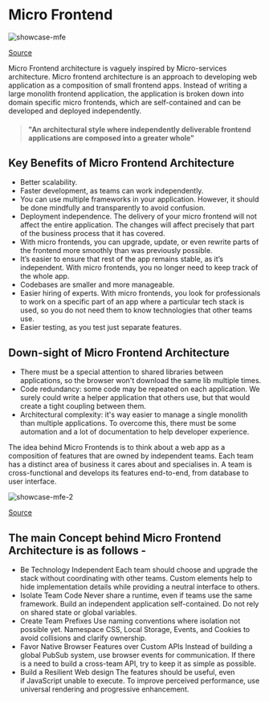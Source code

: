 # Micro Frontend

![showcase-mfe][3]

[Source](1)

Micro Frontend architecture is vaguely inspired by Micro-services architecture. Micro frontend architecture is an approach to developing web application as a composition of small frontend apps. Instead of writing a large monolith frontend application, the application is broken down into domain specific micro frontends, which are self-contained and can be developed and deployed independently.

> #### "An architectural style where independently deliverable frontend applications are composed into a greater whole"

## Key Benefits of Micro Frontend Architecture

-   Better scalability.
-   Faster development, as teams can work independently.
-   You can use multiple frameworks in your application. However, it should be done mindfully and transparently to avoid confusion.
-   Deployment independence. The delivery of your micro frontend will not affect the entire application. The changes will affect precisely that part of the business process that it has covered.
-   With micro frontends, you can upgrade, update, or even rewrite parts of the frontend more smoothly than was previously possible.
-   It’s easier to ensure that rest of the app remains stable, as it’s independent. With micro frontends, you no longer need to keep track of the whole app.
-   Codebases are smaller and more manageable.
-   Easier hiring of experts. With micro frontends, you look for professionals to work on a specific part of an app where a particular tech stack is used, so you do not need them to know technologies that other teams use.
-   Easier testing, as you test just separate features.

## Down-sight of Micro Frontend Architecture

-   There must be a special attention to shared libraries between applications, so the browser won't download the same lib multiple times.
-   Code redundancy: some code may be repeated on each application. We surely could write a helper application that others use, but that would create a tight coupling between them.
-   Architectural complexity: it's way easier to manage a single monolith than multiple applications. To overcome this, there must be some automation and a lot of documentation to help developer experience.

The idea behind Micro Frontends is to think about a web app as a composition of features that are owned by independent teams. Each team has a distinct area of business it cares about and specialises in. A team is cross-functional and develops its features end-to-end, from database to user interface.

![showcase-mfe-2][4]

[Source](2)

## The main Concept behind Micro Frontend Architecture is as follows -

-   Be Technology Independent
    Each team should choose and upgrade the stack without coordinating with other teams. Custom elements help to hide implementation details while providing a neutral interface to others.
-   Isolate Team Code
    Never share a runtime, even if teams use the same framework. Build an independent application self-contained. Do not rely on shared state or global variables.
-   Create Team Prefixes
    Use naming conventions where isolation not possible yet. Namespace CSS, Local Storage, Events, and Cookies to avoid collisions and clarify ownership.
-   Favor Native Browser Features over Custom APIs
    Instead of building a global PubSub system, use browser events for communication. If there is a need to build a cross-team API, try to keep it as simple as possible.
-   Build a Resilient Web design
    The features should be useful, even if JavaScript unable to execute. To improve perceived performance, use universal rendering and progressive enhancement.

<!-- Links to refrences -->

[1]: https://www.cuelogic.com/blog/micro-frontends-part1
[2]: https://micro-frontends.org/

<!-- Links to images -->

[3]: https://www.cuelogic.com/wp-content/uploads/2020/11/01-Gif-1536x864.gif.webp
[4]: https://micro-frontends.org/ressources/diagrams/organisational/verticals-headline.png
